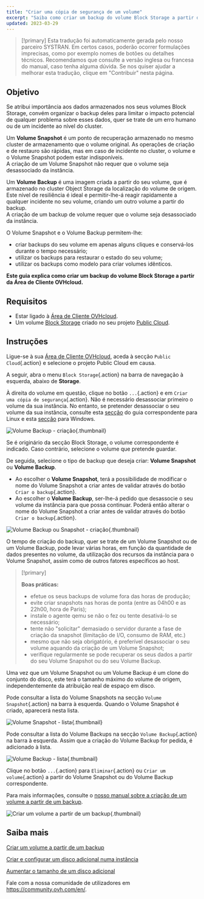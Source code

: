 ```yaml
---
title: "Criar uma cópia de segurança de um volume"
excerpt: "Saiba como criar um backup do volume Block Storage a partir da Área de Cliente"
updated: 2023-03-29
---
```


> [!primary]
> Esta tradução foi automaticamente gerada pelo nosso parceiro SYSTRAN. Em certos casos, poderão ocorrer formulações imprecisas, como por exemplo nomes de botões ou detalhes técnicos. Recomendamos que consulte a versão inglesa ou francesa do manual, caso tenha alguma dúvida. Se nos quiser ajudar a melhorar esta tradução, clique em "Contribuir" nesta página.
>

## Objetivo

Se atribui importância aos dados armazenados nos seus volumes Block Storage, convém organizar o backup deles para limitar o impacto potencial de qualquer problema sobre esses dados, quer se trate de um erro humano ou de um incidente ao nível do cluster.

Um **Volume Snapshot** é um ponto de recuperação armazenado no mesmo cluster de armazenamento que o volume original. As operações de criação e de restauro são rápidas, mas em caso de incidente no cluster, o volume e o Volume Snapshot podem estar indisponíveis.<br>
A criação de um Volume Snapshot não requer que o volume seja desassociado da instância.

Um **Volume Backup** é uma imagem criada a partir do seu volume, que é armazenado no cluster Object Storage da localização do volume de origem.
Este nível de resiliência é ideal e permitir-lhe-á reagir rapidamente a qualquer incidente no seu volume, criando um outro volume a partir do backup.<br>
A criação de um backup de volume requer que o volume seja desassociado da instância.

O Volume Snapshot e o Volume Backup permitem-lhe:

- criar backups do seu volume em apenas alguns cliques e conservá-los durante o tempo necessário;
- utilizar os backups para restaurar o estado do seu volume;
- utilizar os backups como modelo para criar volumes idênticos.

**Este guia explica como criar um backup do volume Block Storage a partir da Área de Cliente OVHcloud.**

## Requisitos

- Estar ligado à [Área de Cliente OVHcloud](/links/manager).
- Um volume [Block Storage](/pages/public_cloud/compute/create_and_configure_an_additional_disk_on_an_instance) criado no seu projeto [Public Cloud](https://www.ovhcloud.com/pt/public-cloud/).

## Instruções

Ligue-se à sua [Área de Cliente OVHcloud](/links/manager), aceda à secção `Public Cloud`{.action} e selecione o projeto Public Cloud em causa.

A seguir, abra o menu `Block Storage`{.action} na barra de navegação à esquerda, abaixo de **Storage**.

À direita do volume em questão, clique no botão `...`{.action} e em `Criar uma cópia de segurança`{.action}. Não é necessário desassociar primeiro o volume da sua instância. No entanto, se pretender desassociar o seu volume da sua instância, consulte esta [secção](/pages/public_cloud/compute/create_and_configure_an_additional_disk_on_an_instance#em-linux) do guia correspondente para Linux e esta [secção](/pages/public_cloud/compute/create_and_configure_an_additional_disk_on_an_instance#em-windows) para Windows.

![Volume Backup - criação](images/volumebackup01.png){.thumbnail}

Se é originário da secção Block Storage, o volume correspondente é indicado. Caso contrário, selecione o volume que pretende guardar.

De seguida, selecione o tipo de backup que deseja criar: **Volume Snapshot** ou **Volume Backup**.

- Ao escolher o **Volume Snapshot**, terá a possibilidade de modificar o nome do Volume Snapshot a criar antes de validar através do botão `Criar o backup`{.action}.
- Ao escolher o **Volume Backup**, ser-lhe-á pedido que desassocie o seu volume da instância para que possa continuar. Poderá então alterar o nome do Volume Snapshot a criar antes de validar através do botão `Criar o backup`{.action}.

![Volume Backup ou Snapshot - criação](images/volumebackup02.png){.thumbnail}

O tempo de criação do backup, quer se trate de um Volume Snapshot ou de um Volume Backup, pode levar várias horas, em função da quantidade de dados presentes no volume, da utilização dos recursos da instância para o Volume Snapshot, assim como de outros fatores específicos ao host.

> [!primary]
>
> **Boas práticas:**
>
> - efetue os seus backups de volume fora das horas de produção;
> - evite criar snapshots nas horas de ponta (entre as 04h00 e as 22h00, hora de Paris);
> - instale o agente qemu se não o fez ou tente desativá-lo se necessário;
> - tente não "solicitar" demasiado o servidor durante a fase de criação da snapshot (limitação de I/O, consumo de RAM, etc.)
> - mesmo que não seja obrigatório, é preferível desassociar o seu volume aquando da criação de um Volume Snapshot;
> - verifique regularmente se pode recuperar os seus dados a partir do seu Volume Snapshot ou do seu Volume Backup.
>

Uma vez que um Volume Snapshot ou um Volume Backup é um clone do conjunto do disco, este terá o tamanho máximo do volume de origem, independentemente da atribuição real de espaço em disco.

Pode consultar a lista do Volume Snapshots na secção `Volume Snapshot`{.action} na barra à esquerda.
Quando o Volume Snapshot é criado, aparecerá nesta lista.

![Volume Snapshot - lista](images/volumebackup03.png){.thumbnail}

Pode consultar a lista do Volume Backups na secção `Volume Backup`{.action} na barra à esquerda.
Assim que a criação do Volume Backup for pedida, é adicionado à lista.

![Volume Backup - lista](images/volumebackup04.png){.thumbnail}

Clique no botão `...`{.action} para `Eliminar`{.action} ou `Criar um volume`{.action} a partir do Volume Snapshot ou do Volume Backup correspondente.

Para mais informações, consulte o [nosso manual sobre a criação de um volume a partir de um backup](/pages/public_cloud/compute/create-volume-from-snapshot).

![Criar um volume a partir de um backup](images/volumebackup05.png){.thumbnail}

## Saiba mais

[Criar um volume a partir de um backup](/pages/public_cloud/compute/create-volume-from-snapshot)

[Criar e configurar um disco adicional numa instância](/pages/public_cloud/compute/create_and_configure_an_additional_disk_on_an_instance)

[Aumentar o tamanho de um disco adicional](/pages/public_cloud/compute/increase_the_size_of_an_additional_disk)

Fale com a nossa comunidade de utilizadores em <https://community.ovh.com/en/>.
